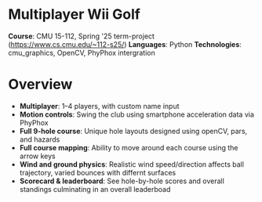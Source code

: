 # Multiplayer Wii Golf 

**Course**: CMU 15-112, Spring '25 term-project (https://www.cs.cmu.edu/~112-s25/)
**Languages**: Python
**Technologies**: cmu_graphics, OpenCV, PhyPhox intergration

# Overview
- **Multiplayer**: 1–4 players, with custom name input  
- **Motion controls**: Swing the club using smartphone acceleration data via PhyPhox  
- **Full 9-hole course**: Unique hole layouts designed using openCV, pars, and hazards  
- **Full course mapping**: Ability to move around each course using the arrow keys
- **Wind and ground physics**: Realistic wind speed/direction affects ball trajectory, varied bounces with differnt surfaces
- **Scorecard & leaderboard**: See hole-by-hole scores and overall standings culminating in an overall leaderboad  


